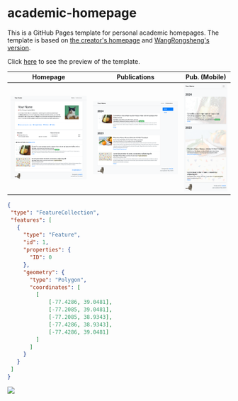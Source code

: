 # academic-homepage

This is a GitHub Pages template for personal academic homepages. The template is based on [the creator's homepage](https://luost.me) and [WangRongsheng's version](https://github.com/WangRongsheng/WangRongsheng.github.io).

Click [here](https://luost.me/academic-homepage/) to see the preview of the template.

| Homepage | Publications | Pub. (Mobile) |
| -------- | ------------ | ------------- |
| ![](assets/images/etc/preview_home.png) | ![](assets/images/etc/preview_publications.png) | ![](assets/images/etc/preview_pub_mobile.png) |

 ```geojson
{
  "type": "FeatureCollection",
  "features": [
    {
      "type": "Feature",
      "id": 1,
      "properties": {
        "ID": 0
      },
      "geometry": {
        "type": "Polygon",
        "coordinates": [
          [
              [-77.4286, 39.0481],
              [-77.2085, 39.0481],
              [-77.2085, 38.9343],
              [-77.4286, 38.9343],
              [-77.4286, 39.0481]
          ]
        ]
      }
    }
  ]
}
```

<a href="http://www.clustrmaps.com/map/Nagi.fun" title="Visit tracker for Nagi.fun"><img src="//www.clustrmaps.com/map_v2.png?d=_xRe1jhsuuNUaXg_jSwodzKszf4i8Aj5Pec2XsTd66k" /></a>